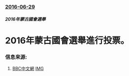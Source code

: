 ### [2016-06-29](/news/2016/06/29/index.md)

##### 2016年蒙古國會選舉
# 2016年蒙古國會選舉進行投票。 




### 信息来源:

1. [BBC中文網](http://www.bbc.com/zhongwen/simp/world/2016/06/160629_mongolia_elections) [IMG](https://ichef.bbci.co.uk/news/ws/1024/branded_zhongwen/worldservice/live/assets/images/2016/06/29/160629185835_mongolia_512x288_afp_nocredit.jpg)
